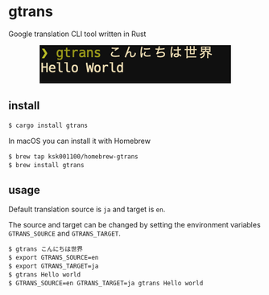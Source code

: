 # gtrans
Google translation CLI tool written in Rust

<div align="center">
    <img src="images/screen_shot.png" title="screen shot">
</div>

## install

```bash
$ cargo install gtrans
```

In macOS you can install it with Homebrew
```bash
$ brew tap ksk001100/homebrew-gtrans
$ brew install gtrans
```

## usage

Default translation source is `ja` and target is `en`.

The source and target can be changed by setting the environment variables `GTRANS_SOURCE` and `GTRANS_TARGET`.

```bash
$ gtrans こんにちは世界
$ export GTRANS_SOURCE=en
$ export GTRANS_TARGET=ja
$ gtrans Hello world
$ GTRANS_SOURCE=en GTRANS_TARGET=ja gtrans Hello world
```